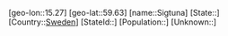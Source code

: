 ﻿---
location: [59.63,15.27]
type: City
tags:
- geo/City


SpocWebEntityId: 34265
isDeleted: false
confidential: public

---
[geo-lon::15.27]
[geo-lat::59.63]
[name::Sigtuna]
[State::]
[Country::[Sweden](geo/Continent/Europe/Sweden.md)]
[StateId::]
[Population::]
[Unknown::]

